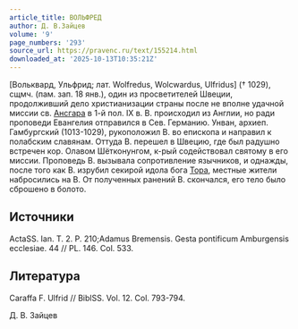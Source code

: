 ```yaml
---
article_title: ВОЛЬФРЕД
author: Д. В.Зайцев
volume: '9'
page_numbers: '293'
source_url: https://pravenc.ru/text/155214.html
downloaded_at: '2025-10-13T10:35:21Z'
---
```


[Вольквард, Ульфрид; лат. Wolfredus, Wolcwardus, Ulfridus] († 1029), сщмч. (пам. зап. 18 янв.), один из просветителей Швеции, продолживший дело христианизации страны после не вполне удачной миссии св. [Ансгара](https://pravenc.ru/text/Ансгара.html) в 1-й пол. IX в. В. происходил из Англии, но ради проповеди Евангелия отправился в Сев. Германию. Унван, архиеп. Гамбургский (1013-1029), рукоположил В. во епископа и направил к полабским славянам. Оттуда В. перешел в Швецию, где был радушно встречен кор. Олавом Шётконунгом, к-рый содействовал святому в его миссии. Проповедь В. вызывала сопротивление язычников, и однажды, после того как В. изрубил секирой идола бога [Тора](https://pravenc.ru/text/Тора.html), местные жители набросились на В. От полученных ранений В. скончался, его тело было сброшено в болото.

## Источники

ActaSS. Ian. T. 2. P. 210;Adamus Bremensis. Gesta pontificum Amburgensis ecclesiae. 44 // PL. 146. Col. 533.

## Литература

Caraffa F. Ulfrid // BiblSS. Vol. 12. Col. 793-794.

Д. В.  Зайцев
